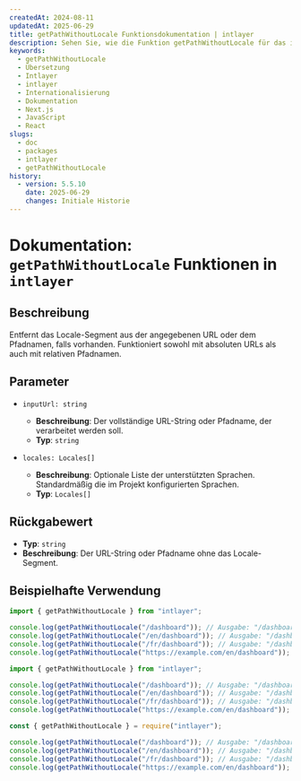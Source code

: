 ```yaml
---
createdAt: 2024-08-11
updatedAt: 2025-06-29
title: getPathWithoutLocale Funktionsdokumentation | intlayer
description: Sehen Sie, wie die Funktion getPathWithoutLocale für das intlayer-Paket verwendet wird
keywords:
  - getPathWithoutLocale
  - Übersetzung
  - Intlayer
  - intlayer
  - Internationalisierung
  - Dokumentation
  - Next.js
  - JavaScript
  - React
slugs:
  - doc
  - packages
  - intlayer
  - getPathWithoutLocale
history:
  - version: 5.5.10
    date: 2025-06-29
    changes: Initiale Historie
---
```


# Dokumentation: `getPathWithoutLocale` Funktionen in `intlayer`

## Beschreibung

Entfernt das Locale-Segment aus der angegebenen URL oder dem Pfadnamen, falls vorhanden. Funktioniert sowohl mit absoluten URLs als auch mit relativen Pfadnamen.

## Parameter

- `inputUrl: string`

  - **Beschreibung**: Der vollständige URL-String oder Pfadname, der verarbeitet werden soll.
  - **Typ**: `string`

- `locales: Locales[]`
  - **Beschreibung**: Optionale Liste der unterstützten Sprachen. Standardmäßig die im Projekt konfigurierten Sprachen.
  - **Typ**: `Locales[]`

## Rückgabewert

- **Typ**: `string`
- **Beschreibung**: Der URL-String oder Pfadname ohne das Locale-Segment.

## Beispielhafte Verwendung

```typescript codeFormat="typescript"
import { getPathWithoutLocale } from "intlayer";

console.log(getPathWithoutLocale("/dashboard")); // Ausgabe: "/dashboard"
console.log(getPathWithoutLocale("/en/dashboard")); // Ausgabe: "/dashboard"
console.log(getPathWithoutLocale("/fr/dashboard")); // Ausgabe: "/dashboard"
console.log(getPathWithoutLocale("https://example.com/en/dashboard")); // Ausgabe: "https://example.com/dashboard"
```

```javascript codeFormat="esm"
import { getPathWithoutLocale } from "intlayer";

console.log(getPathWithoutLocale("/dashboard")); // Ausgabe: "/dashboard"
console.log(getPathWithoutLocale("/en/dashboard")); // Ausgabe: "/dashboard"
console.log(getPathWithoutLocale("/fr/dashboard")); // Ausgabe: "/dashboard"
console.log(getPathWithoutLocale("https://example.com/en/dashboard")); // Ausgabe: "https://example.com/dashboard"
```

```javascript codeFormat="commonjs"
const { getPathWithoutLocale } = require("intlayer");

console.log(getPathWithoutLocale("/dashboard")); // Ausgabe: "/dashboard"
console.log(getPathWithoutLocale("/en/dashboard")); // Ausgabe: "/dashboard"
console.log(getPathWithoutLocale("/fr/dashboard")); // Ausgabe: "/dashboard"
console.log(getPathWithoutLocale("https://example.com/en/dashboard")); // Ausgabe: "https://example.com/dashboard"
```
